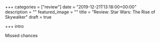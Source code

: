 +++
categories = ["review"]
date = "2019-12-21T13:18:00+00:00"
description = ""
featured_image = ""
title = "Review: Star Wars: The Rise of Skywalker"
draft = true

+++
intro

<!--more-->

Missed chances